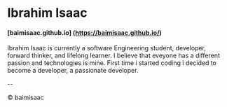 # Ibrahim Isaac

####  [baimisaac.github.io] (https://baimisaac.github.io/)


Ibrahim Isaac is currently a software Engineering student, developer, forward thinker, and lifelong learner.
I believe that eveyone has a different passion and technologies is mine.
First time i started coding i decided to become a developer, a passionate developer.





--
	
&#x00A9; baimisaac 
